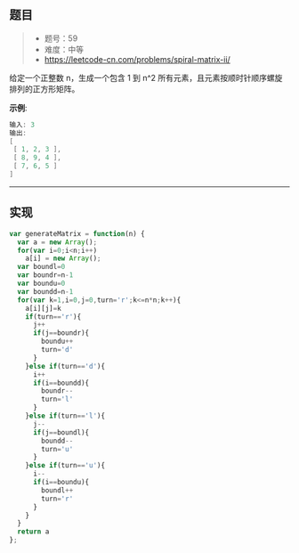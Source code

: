 ## 题目

> - 题号：59
> - 难度：中等
> - https://leetcode-cn.com/problems/spiral-matrix-ii/

给定一个正整数 n，生成一个包含 1 到 n^2 所有元素，且元素按顺时针顺序螺旋排列的正方形矩阵。

<b>示例</b>:

```c
输入: 3
输出:
[
 [ 1, 2, 3 ],
 [ 8, 9, 4 ],
 [ 7, 6, 5 ]
]
```

---
## 实现

```js
var generateMatrix = function(n) {
  var a = new Array();
  for(var i=0;i<n;i++)    
    a[i] = new Array();
  var boundl=0
  var boundr=n-1
  var boundu=0
  var boundd=n-1
  for(var k=1,i=0,j=0,turn='r';k<=n*n;k++){
    a[i][j]=k
    if(turn=='r'){
      j++
      if(j==boundr){
        boundu++
        turn='d'
      }
    }else if(turn=='d'){
      i++
      if(i==boundd){
        boundr--
        turn='l'
      }
    }else if(turn=='l'){
      j--
      if(j==boundl){
        boundd--
        turn='u'
      }
    }else if(turn=='u'){
      i--
      if(i==boundu){
        boundl++
        turn='r'
      }
    }
  }
  return a
};


```

